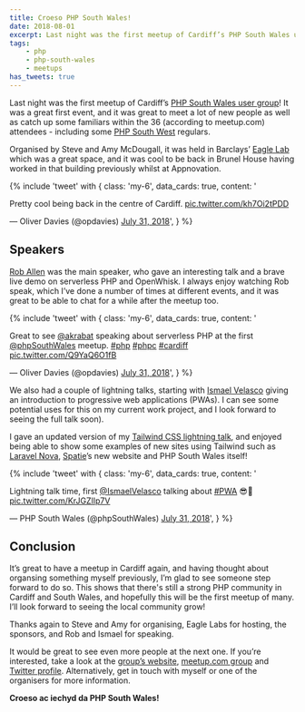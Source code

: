 ```yaml
---
title: Croeso PHP South Wales!
date: 2018-08-01
excerpt: Last night was the first meetup of Cardiff’s PHP South Wales user group.
tags:
    - php
    - php-south-wales
    - meetups
has_tweets: true
---
```


Last night was the first meetup of Cardiff’s [PHP South Wales user group][0]! It
was a great first event, and it was great to meet a lot of new people as well as
catch up some familiars within the 36 (according to meetup.com) attendees -
including some [PHP South West][9] regulars.

Organised by Steve and Amy McDougall, it was held in Barclays’ [Eagle Lab][1]
which was a great space, and it was cool to be back in Brunel House having
worked in that building previously whilst at Appnovation.

{% include 'tweet' with {
    class: 'my-6',
    data_cards: true,
    content: '<p lang="en" dir="ltr">Pretty cool being back in the centre of Cardiff. <a href="https://t.co/kh7Oi2tPDD">pic.twitter.com/kh7Oi2tPDD</a></p>&mdash; Oliver Davies (@opdavies) <a href="https://twitter.com/opdavies/status/1024377438611156992?ref_src=twsrc%5Etfw">July 31, 2018</a>',
} %}

## Speakers

[Rob Allen][2] was the main speaker, who gave an interesting talk and a brave
live demo on serverless PHP and OpenWhisk. I always enjoy watching Rob speak,
which I’ve done a number of times at different events, and it was great to be
able to chat for a while after the meetup too.

{% include 'tweet' with {
    class: 'my-6',
    data_cards: true,
    content: '<p lang="en" dir="ltr">Great to see ⁦<a href="https://twitter.com/akrabat?ref_src=twsrc%5Etfw">@akrabat</a>⁩ speaking about serverless PHP at the first ⁦<a href="https://twitter.com/phpSouthWales?ref_src=twsrc%5Etfw">@phpSouthWales</a>⁩ meetup. <a href="https://twitter.com/hashtag/php?src=hash&amp;ref_src=twsrc%5Etfw">#php</a> <a href="https://twitter.com/hashtag/phpc?src=hash&amp;ref_src=twsrc%5Etfw">#phpc</a> <a href="https://twitter.com/hashtag/cardiff?src=hash&amp;ref_src=twsrc%5Etfw">#cardiff</a> <a href="https://t.co/Q9YaQ6O1fB">pic.twitter.com/Q9YaQ6O1fB</a></p>&mdash; Oliver Davies (@opdavies) <a href="https://twitter.com/opdavies/status/1024359937063956484?ref_src=twsrc%5Etfw">July 31, 2018</a>',
} %}

We also had a couple of lightning talks, starting with [Ismael Velasco][3]
giving an introduction to progressive web applications (PWAs). I can see some
potential uses for this on my current work project, and I look forward to seeing
the full talk soon).

I gave an updated version of my [Tailwind CSS lightning talk][4], and enjoyed
being able to show some examples of new sites using Tailwind such as [Laravel
Nova][5], [Spatie][6]’s new website and PHP South Wales itself!

{% include 'tweet' with {
    class: 'my-6',
    data_cards: true,
    content: '<p lang="en" dir="ltr">Lightning talk time, first <a href="https://twitter.com/IsmaelVelasco?ref_src=twsrc%5Etfw">@IsmaelVelasco</a> talking about <a href="https://twitter.com/hashtag/PWA?src=hash&amp;ref_src=twsrc%5Etfw">#PWA</a> 😎🎉 <a href="https://t.co/KrJGZlIp7V">pic.twitter.com/KrJGZlIp7V</a></p>&mdash; PHP South Wales (@phpSouthWales) <a href="https://twitter.com/phpSouthWales/status/1024377906456420352?ref_src=twsrc%5Etfw">July 31, 2018</a>',
} %}

## Conclusion

It’s great to have a meetup in Cardiff again, and having thought about organsing
something myself previously, I’m glad to see someone step forward to do so. This
shows that there's still a strong PHP community in Cardiff and South Wales, and
hopefully this will be the first meetup of many. I’ll look forward to seeing the
local community grow!

Thanks again to Steve and Amy for organising, Eagle Labs for hosting, the
sponsors, and Rob and Ismael for speaking.

It would be great to see even more people at the next one. If you’re interested,
take a look at the [group’s website][0], [meetup.com group][7] and [Twitter
profile][8]. Alternatively, get in touch with myself or one of the organisers
for more information.

**Croeso ac iechyd da PHP South Wales!**

[0]: https://www.phpsouthwales.uk
[1]: https://labs.uk.barclays/locations/cardiff-en
[2]: https://twitter.com/akrabat
[3]: https://twitter.com/IsmaelVelasco
[4]: /talks/taking-flight-with-tailwind-css
[5]: https://nova.laravel.com
[6]: https://spatie.be
[7]: https://www.meetup.com/PHP-South-Wales
[8]: https://twitter.com/phpsouthwales
[9]: https://phpsw.uk
